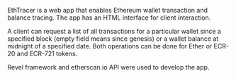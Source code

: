 EthTracer is a web app that enables Ethereum wallet transaction and balance tracing. The app has an HTML interface for client interaction.

A client can request a list of all transactions for a particular wallet since a specified block (empty field means since genesis) or a wallet balance at midnight of a specified date. Both operations can be done for Ether or ECR-20 and ECR-721 tokens.

Revel framework and etherscan.io API were used to develop the app.
